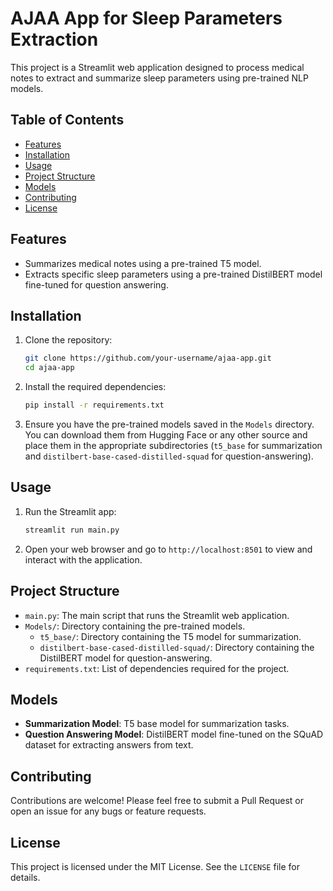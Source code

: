 # AJAA App for Sleep Parameters Extraction

This project is a Streamlit web application designed to process medical notes to extract and summarize sleep parameters using pre-trained NLP models.

## Table of Contents
- [Features](#features)
- [Installation](#installation)
- [Usage](#usage)
- [Project Structure](#project-structure)
- [Models](#models)
- [Contributing](#contributing)
- [License](#license)

## Features
- Summarizes medical notes using a pre-trained T5 model.
- Extracts specific sleep parameters using a pre-trained DistilBERT model fine-tuned for question answering.

## Installation
1. Clone the repository:
    ```bash
    git clone https://github.com/your-username/ajaa-app.git
    cd ajaa-app
    ```

2. Install the required dependencies:
    ```bash
    pip install -r requirements.txt
    ```

3. Ensure you have the pre-trained models saved in the `Models` directory. You can download them from Hugging Face or any other source and place them in the appropriate subdirectories (`t5_base` for summarization and `distilbert-base-cased-distilled-squad` for question-answering).

## Usage
1. Run the Streamlit app:
    ```bash
    streamlit run main.py
    ```

2. Open your web browser and go to `http://localhost:8501` to view and interact with the application.

## Project Structure
- `main.py`: The main script that runs the Streamlit web application.
- `Models/`: Directory containing the pre-trained models.
  - `t5_base/`: Directory containing the T5 model for summarization.
  - `distilbert-base-cased-distilled-squad/`: Directory containing the DistilBERT model for question-answering.
- `requirements.txt`: List of dependencies required for the project.

## Models
- **Summarization Model**: T5 base model for summarization tasks.
- **Question Answering Model**: DistilBERT model fine-tuned on the SQuAD dataset for extracting answers from text.

## Contributing
Contributions are welcome! Please feel free to submit a Pull Request or open an issue for any bugs or feature requests.

## License
This project is licensed under the MIT License. See the `LICENSE` file for details.
